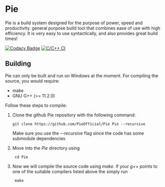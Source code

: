 # Pie
 Pie is a build system designed for the purpose of power, speed and productivity. general purpose build tool that combines ease of use with high efficiency. It is very easy to use syntactically, and also provides great build times!
 
[![Codacy Badge](https://api.codacy.com/project/badge/Grade/1ecdaec952f3441abc959c6c122e4858)](https://app.codacy.com/gh/PieOfficial/Pie?utm_source=github.com&utm_medium=referral&utm_content=PieOfficial/Pie&utm_campaign=Badge_Grade_Settings)
[![C/C++ CI](https://github.com/PieOfficial/Pie/actions/workflows/c-cpp.yml/badge.svg?branch=main&event=push)](https://github.com/PieOfficial/Pie/actions/workflows/c-cpp.yml)
## Building
Pie can only be built and run on Windows at the moment.
For compiling the source, you would require:
- make
- GNU G++ (>= 11.2.0)

Follow these steps to compile:
1. Clone the github Pie repository with the following command:
   ```
   git clone https://github.com/PieOfficial/Pie Pie --recursive
   ``` 
   Make sure you use the *--recursive* flag since the code has some submodule dependencies
    
2. Move into the *Pie* directory using 

        cd Pie
3. Now we will compile the source code using *make*. If your *g++* points to one of the suitable compilers listed above the simply run 
    
        make 
